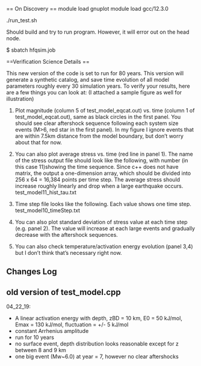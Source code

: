 == On Discovery ==
module load gnuplot
module load gcc/12.3.0

./run_test.sh

Should build and try to run program. However, it will error out on the head node.

$ sbatch hfqsim.job


==Verification  Science Details ==

This new version of the code is set to run for 80 years. This version will generate a synthetic catalog, and save time evolution of all model parameters roughly every 30 simulation years. To verify your results, here are a few things you can look at: (I attached a sample figure as well for illustration)

1. Plot magnitude (column 5 of test_model_eqcat.out) vs. time (column 1 of test_model_eqcat.out), same as black circles in the first panel. You should see clear aftershock sequence following each system size events (M>6, red star in the first panel). In my figure I ignore events that are within 7.5km distance from the model boundary, but don’t worry about that for now. 

2. You can also plot average stress vs. time (red line in panel 1). The name of the stress output file should look like the following, with number (in this case 11)showing the time sequence. Since c++ does not have matrix, the output a one-dimension array, which should be divided into 256 x 64 = 16,384 points per time step. The average stress should increase roughly linearly and drop when a large earthquake occurs. 
test_model11_hist_tau.txt 

3. Time step file looks like the following. Each value shows one time step. 
test_model10_timeStep.txt

4. You can also plot standard deviation of stress value at each time step (e.g. panel 2). The value will increase at each large events and gradually decrease with the aftershock sequences. 

5. You can also check temperature/activation energy evolution (panel 3,4) but I don’t think that’s necessary right now. 

## Changes Log ##
## old version of test_model.cpp
04_22_19:
- A linear activation energy with depth, zBD = 10 km, E0 = 50 kJ/mol, Emax = 130 kJ/mol, fluctuation = +/- 5 kJ/mol
- constant Arrhenius amplitude 
- run for 10 years
- no surface event, depth distribution looks reasonable except for z between 8 and 9 km
- one big event (Mw~6.0) at year = 7, however no clear aftershocks
